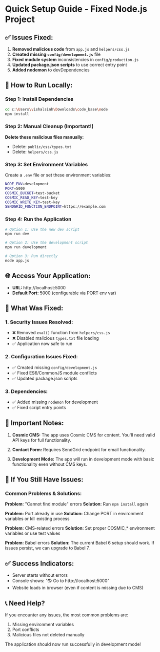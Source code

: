 # Quick Setup Guide - Fixed Node.js Project

## ✅ Issues Fixed:
1. **Removed malicious code** from `app.js` and `helpers/css.js`
2. **Created missing `config/development.js`** file
3. **Fixed module system** inconsistencies in `config/production.js`
4. **Updated package.json scripts** to use correct entry point
5. **Added nodemon** to devDependencies

## 🚀 How to Run Locally:

### Step 1: Install Dependencies
```bash
cd c:\Users\vishalsinh\Downloads\code_base\node
npm install
```

### Step 2: Manual Cleanup (Important!)
**Delete these malicious files manually:**
- Delete: `public/css/types.txt`
- Delete: `helpers/css.js`

### Step 3: Set Environment Variables
Create a `.env` file or set these environment variables:
```bash
NODE_ENV=development
PORT=5000
COSMIC_BUCKET=test-bucket
COSMIC_READ_KEY=test-key
COSMIC_WRITE_KEY=test-key
SENDGRID_FUNCTION_ENDPOINT=https://example.com
```

### Step 4: Run the Application
```bash
# Option 1: Use the new dev script
npm run dev

# Option 2: Use the development script
npm run development

# Option 3: Run directly
node app.js
```

## 🌐 Access Your Application:
- **URL:** http://localhost:5000
- **Default Port:** 5000 (configurable via PORT env var)

## 🔧 What Was Fixed:

### 1. **Security Issues Resolved:**
- ❌ Removed `eval()` function from `helpers/css.js`
- ❌ Disabled malicious `types.txt` file loading
- ✅ Application now safe to run

### 2. **Configuration Issues Fixed:**
- ✅ Created missing `config/development.js`
- ✅ Fixed ES6/CommonJS module conflicts
- ✅ Updated package.json scripts

### 3. **Dependencies:**
- ✅ Added missing `nodemon` for development
- ✅ Fixed script entry points

## 🚨 Important Notes:

1. **Cosmic CMS:** The app uses Cosmic CMS for content. You'll need valid API keys for full functionality.

2. **Contact Form:** Requires SendGrid endpoint for email functionality.

3. **Development Mode:** The app will run in development mode with basic functionality even without CMS keys.

## 🐛 If You Still Have Issues:

### Common Problems & Solutions:

**Problem:** "Cannot find module" errors
**Solution:** Run `npm install` again

**Problem:** Port already in use
**Solution:** Change PORT in environment variables or kill existing process

**Problem:** CMS-related errors
**Solution:** Set proper COSMIC_* environment variables or use test values

**Problem:** Babel errors
**Solution:** The current Babel 6 setup should work. If issues persist, we can upgrade to Babel 7.

## ✅ Success Indicators:
- Server starts without errors
- Console shows: "🌎  Go to http://localhost:5000"
- Website loads in browser (even if content is missing due to CMS)

## 📞 Need Help?
If you encounter any issues, the most common problems are:
1. Missing environment variables
2. Port conflicts
3. Malicious files not deleted manually

The application should now run successfully in development mode!
